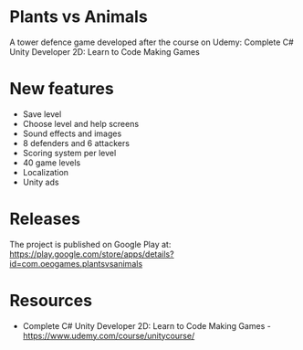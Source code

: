 # Plants vs Animals

A tower defence game developed after the course on Udemy: Complete C# Unity Developer 2D: Learn to Code Making Games

# New features 

* Save level 
* Choose level and help screens
* Sound effects and images
* 8 defenders and 6 attackers
* Scoring system per level
* 40 game levels
* Localization 
* Unity ads

# Releases

The project is published on Google Play at: https://play.google.com/store/apps/details?id=com.oeogames.plantsvsanimals

# Resources

* Complete C# Unity Developer 2D: Learn to Code Making Games - https://www.udemy.com/course/unitycourse/

